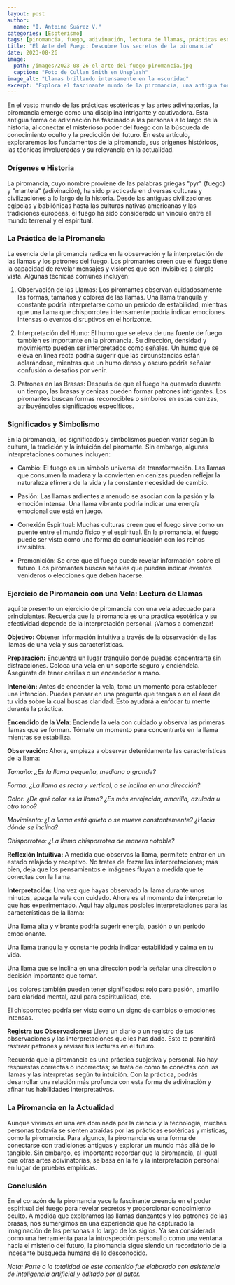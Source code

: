 ```yaml
---
layout: post
author:
  name: "I. Antoine Suárez V."
categories: [Esoterismo]
tags: [piromancia, fuego, adivinación, lectura de llamas, prácticas esotéricas]
title: "El Arte del Fuego: Descubre los secretos de la piromancia"
date: 2023-08-26
image:
  path: /images/2023-08-26-el-arte-del-fuego-piromancia.jpg
  caption: "Foto de Cullan Smith en Unsplash"
image_alt: "Llamas brillando intensamente en la oscuridad"
excerpt: "Explora el fascinante mundo de la piromancia, una antigua forma de adivinación basada en la observación del fuego, sus símbolos y su conexión con el mundo espiritual."
---
```


En el vasto mundo de las prácticas esotéricas y las artes adivinatorias, la piromancia emerge como una disciplina intrigante y cautivadora. Esta antigua forma de adivinación ha fascinado a las personas a lo largo de la historia, al conectar el misterioso poder del fuego con la búsqueda de conocimiento oculto y la predicción del futuro. En este artículo, exploraremos los fundamentos de la piromancia, sus orígenes históricos, las técnicas involucradas y su relevancia en la actualidad.

### Orígenes e Historia

La piromancia, cuyo nombre proviene de las palabras griegas "pyr" (fuego) y "manteia" (adivinación), ha sido practicada en diversas culturas y civilizaciones a lo largo de la historia. Desde las antiguas civilizaciones egipcias y babilónicas hasta las culturas nativas americanas y las tradiciones europeas, el fuego ha sido considerado un vínculo entre el mundo terrenal y el espiritual.

### La Práctica de la Piromancia

La esencia de la piromancia radica en la observación y la interpretación de las llamas y los patrones del fuego. Los piromantes creen que el fuego tiene la capacidad de revelar mensajes y visiones que son invisibles a simple vista. Algunas técnicas comunes incluyen:

1. Observación de las Llamas: Los piromantes observan cuidadosamente las formas, tamaños y colores de las llamas. Una llama tranquila y constante podría interpretarse como un período de estabilidad, mientras que una llama que chisporrotea intensamente podría indicar emociones intensas o eventos disruptivos en el horizonte.

2. Interpretación del Humo: El humo que se eleva de una fuente de fuego también es importante en la piromancia. Su dirección, densidad y movimiento pueden ser interpretados como señales. Un humo que se eleva en línea recta podría sugerir que las circunstancias están aclarándose, mientras que un humo denso y oscuro podría señalar confusión o desafíos por venir.

3. Patrones en las Brasas: Después de que el fuego ha quemado durante un tiempo, las brasas y cenizas pueden formar patrones intrigantes. Los piromantes buscan formas reconocibles o símbolos en estas cenizas, atribuyéndoles significados específicos.

### Significados y Simbolismo

En la piromancia, los significados y simbolismos pueden variar según la cultura, la tradición y la intuición del piromante. Sin embargo, algunas interpretaciones comunes incluyen:

- Cambio: El fuego es un símbolo universal de transformación. Las llamas que consumen la madera y la convierten en cenizas pueden reflejar la naturaleza efímera de la vida y la constante necesidad de cambio.

- Pasión: Las llamas ardientes a menudo se asocian con la pasión y la emoción intensa. Una llama vibrante podría indicar una energía emocional que está en juego.

- Conexión Espiritual: Muchas culturas creen que el fuego sirve como un puente entre el mundo físico y el espiritual. En la piromancia, el fuego puede ser visto como una forma de comunicación con los reinos invisibles.

- Premonición: Se cree que el fuego puede revelar información sobre el futuro. Los piromantes buscan señales que puedan indicar eventos venideros o elecciones que deben hacerse.

### Ejercicio de Piromancia con una Vela: Lectura de Llamas

aquí te presento un ejercicio de piromancia con una vela adecuado para principiantes. Recuerda que la piromancia es una práctica esotérica y su efectividad depende de la interpretación personal. ¡Vamos a comenzar!

**Objetivo:** Obtener información intuitiva a través de la observación de las llamas de una vela y sus características.

**Preparación:** Encuentra un lugar tranquilo donde puedas concentrarte sin distracciones. Coloca una vela en un soporte seguro y enciéndela. Asegúrate de tener cerillas o un encendedor a mano.

**Intención:** Antes de encender la vela, toma un momento para establecer una intención. Puedes pensar en una pregunta que tengas o en el área de tu vida sobre la cual buscas claridad. Esto ayudará a enfocar tu mente durante la práctica.

**Encendido de la Vela**: Enciende la vela con cuidado y observa las primeras llamas que se forman. Tómate un momento para concentrarte en la llama mientras se estabiliza.

**Observación:** Ahora, empieza a observar detenidamente las características de la llama:

_Tamaño: ¿Es la llama pequeña, mediana o grande?_

_Forma: ¿La llama es recta y vertical, o se inclina en una dirección?_

_Color: ¿De qué color es la llama? ¿Es más enrojecida, amarilla, azulada u otro tono?_

_Movimiento: ¿La llama está quieta o se mueve constantemente? ¿Hacia dónde se inclina?_

_Chisporroteo: ¿La llama chisporrotea de manera notable?_

**Reflexión Intuitiva:** A medida que observas la llama, permítete entrar en un estado relajado y receptivo. No trates de forzar las interpretaciones; más bien, deja que los pensamientos e imágenes fluyan a medida que te conectas con la llama.

**Interpretación:** Una vez que hayas observado la llama durante unos minutos, apaga la vela con cuidado. Ahora es el momento de interpretar lo que has experimentado. Aquí hay algunas posibles interpretaciones para las características de la llama:

Una llama alta y vibrante podría sugerir energía, pasión o un período emocionante.

Una llama tranquila y constante podría indicar estabilidad y calma en tu vida.

Una llama que se inclina en una dirección podría señalar una dirección o decisión importante que tomar.

Los colores también pueden tener significados: rojo para pasión, amarillo para claridad mental, azul para espiritualidad, etc.

El chisporroteo podría ser visto como un signo de cambios o emociones intensas.

**Registra tus Observaciones:** Lleva un diario o un registro de tus observaciones y las interpretaciones que les has dado. Esto te permitirá rastrear patrones y revisar tus lecturas en el futuro.

Recuerda que la piromancia es una práctica subjetiva y personal. No hay respuestas correctas o incorrectas; se trata de cómo te conectas con las llamas y las interpretas según tu intuición. Con la práctica, podrás desarrollar una relación más profunda con esta forma de adivinación y afinar tus habilidades interpretativas.

### La Piromancia en la Actualidad

Aunque vivimos en una era dominada por la ciencia y la tecnología, muchas personas todavía se sienten atraídas por las prácticas esotéricas y místicas, como la piromancia. Para algunos, la piromancia es una forma de conectarse con tradiciones antiguas y explorar un mundo más allá de lo tangible. Sin embargo, es importante recordar que la piromancia, al igual que otras artes adivinatorias, se basa en la fe y la interpretación personal en lugar de pruebas empíricas.

### Conclusión

En el corazón de la piromancia yace la fascinante creencia en el poder espiritual del fuego para revelar secretos y proporcionar conocimiento oculto. A medida que exploramos las llamas danzantes y los patrones de las brasas, nos sumergimos en una experiencia que ha capturado la imaginación de las personas a lo largo de los siglos. Ya sea considerada como una herramienta para la introspección personal o como una ventana hacia el misterio del futuro, la piromancia sigue siendo un recordatorio de la incesante búsqueda humana de lo desconocido.

_Nota: Parte o la totalidad de este contenido fue elaborado con asistencia de inteligencia artificial y editado por el autor._